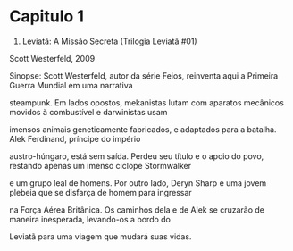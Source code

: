 # Capitulo 1

1. Leviatã: A Missão Secreta (Trilogia Leviatã #01) 

Scott Westerfeld, 2009

Sinopse: Scott Westerfeld, autor da série Feios, reinventa aqui a Primeira Guerra Mundial em uma narrativa 

steampunk. Em lados opostos, mekanistas lutam com aparatos mecânicos movidos à combustível e darwinistas usam

imensos animais geneticamente fabricados, e adaptados para a batalha. Alek Ferdinand, príncipe do império

austro-húngaro, está sem saída. Perdeu seu título e o apoio do povo, restando apenas um imenso ciclope Stormwalker

e um grupo leal de homens. Por outro lado, Deryn Sharp é uma jovem plebeia que se disfarça de homem para ingressar

na Força Aérea Britânica. Os caminhos dela e de Alek se cruzarão de maneira inesperada, levando-os a bordo do
 
Leviatã para uma viagem que mudará suas vidas.

